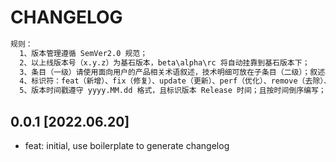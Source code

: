 # CHANGELOG

```txt
规则：
  1、版本管理遵循 SemVer2.0 规范；
  2、以上线版本号（x.y.z）为基石版本，beta\alpha\rc 将自动挂靠到基石版本下；
  3、条目（一级）请使用面向用户的产品相关术语叙述，技术明细可放在子条目（二级）；叙述尽量简洁明了；
  4、标识符：feat（新增）、fix（修复）、update（更新）、perf（优化）、remove（去除）、other（其他）；
  5、版本时间戳遵守 yyyy.MM.dd 格式，且标识版本 Release 时间；且按时间倒序编写；
```

## 0.0.1 [2022.06.20]

- feat: initial, use boilerplate to generate changelog
